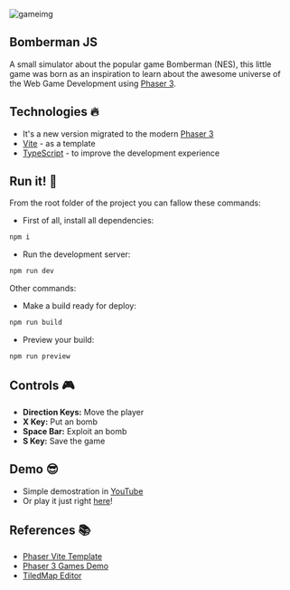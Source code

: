 ![gameimg](https://github.com/pr0mming/Bomberman-JS/assets/20020612/a1cf0725-91d7-4447-91c3-e93e2d23189a)

## Bomberman JS

A small simulator about the popular game Bomberman (NES), this little game was born as an inspiration to learn about the awesome universe of the Web Game Development using [Phaser 3](https://phaser.io).

## Technologies :fire:

- It's a new version migrated to the modern [Phaser 3](https://phaser.io)
- [Vite](https://vitejs.dev) - as a template
- [TypeScript](https://www.typescriptlang.org) - to improve the development experience

## Run it! :rocket:

From the root folder of the project you can fallow these commands:

- First of all, install all dependencies:

```bash
npm i
```

- Run the development server:

```bash
npm run dev
```

Other commands:

- Make a build ready for deploy:

```bash
npm run build
```

- Preview your build:

```bash
npm run preview
```

## Controls :video_game:

- **Direction Keys:** Move the player
- **X Key:** Put an bomb
- **Space Bar:** Exploit an bomb
- **S Key:** Save the game

## Demo :sunglasses:

- Simple demostration in [YouTube](https://www.youtube.com/watch?v=W5vcOb7laG0)
- Or play it just right [here](https://bomberman.pr0mming.dev)!

## References :books:

- [Phaser Vite Template](https://github.com/phaserjs/template-vite/tree/main)
- [Phaser 3 Games Demo](https://labs.phaser.io/index.html?dir=games/&q=)
- [TiledMap Editor](https://www.mapeditor.org/)
